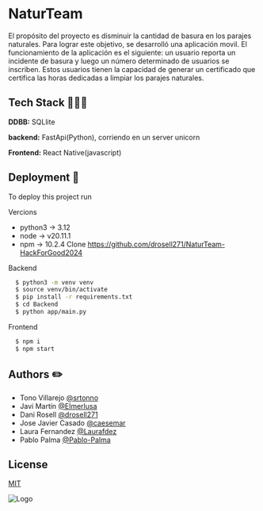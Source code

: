 
# NaturTeam

El propósito del proyecto es disminuir la cantidad de basura en los parajes naturales. Para lograr este objetivo, se desarrolló una aplicación movil. El funcionamiento de la aplicación es el siguiente: un usuario reporta un incidente de basura y luego un número determinado de usuarios se inscriben. Estos usuarios tienen la capacidad de generar un certificado que certifica las horas dedicadas a limpiar los parajes naturales.



## Tech Stack 👨‍👩‍💻

**DDBB:** SQLlite

**backend:** FastApi(Python), corriendo en un server unicorn

**Frontend:** React Native(javascript)



## Deployment 🚀

To deploy this project run

Vercions
- python3 -> 3.12
- node -> v20.11.1
- npm -> 10.2.4
Clone https://github.com/drosell271/NaturTeam-HackForGood2024

Backend
```bash
  $ python3 -m venv venv
  $ source venv/bin/activate
  $ pip install -r requirements.txt
  $ cd Backend
  $ python app/main.py
``` 
Frontend
```bash
  $ npm i
  $ npm start
``` 
## Authors ✏️

- Tono Villarejo [@srtonno](https://github.com/SrTonno)
- Javi Martín [@Elmerlusa](https://github.com/Elmerlusa)
- Dani Rosell [@drosell271](https://github.com/drosell271)
- Jose Javier Casado [@caesemar](https://github.com/caesemar)
- Laura Fernandez [@Laurafdez](https://github.com/Laurafdez)
- Pablo Palma [@Pablo-Palma](https://github.com/Pablo-Palma)

## License

[MIT](https://choosealicense.com/licenses/mit/)


![Logo](https://hackforgood.net/wp-content/uploads/2024/02/H4G24_BannerCiudadFecha-100.jpg)

